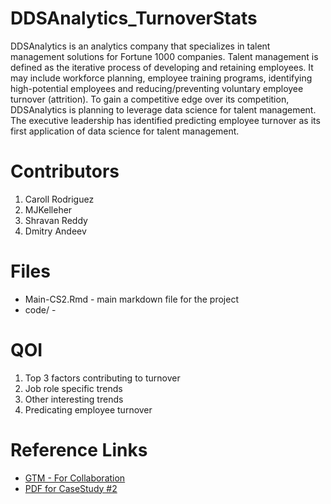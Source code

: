 # DDSAnalytics_TurnoverStats

DDSAnalytics is an analytics company that specializes in talent management solutions for Fortune 1000 companies. Talent management is defined as the iterative process of developing and retaining employees. It may include workforce planning, employee training programs, identifying high-potential employees and reducing/preventing voluntary employee turnover (attrition). To gain a competitive edge over its competition, DDSAnalytics is planning to leverage data science for talent management. The executive leadership has identified predicting employee turnover as its first application of data science for talent management.

# Contributors

1. Caroll Rodriguez
1. MJKelleher
1. Shravan Reddy
1. Dmitry Andeev

# Files

* Main-CS2.Rmd - main markdown file for the project
* code/ - 

# QOI
1. Top 3 factors contributing to turnover
1. Job role specific trends
1. Other interesting trends
1. Predicating employee turnover

# Reference Links

* [GTM - For Collaboration](https://app.gotomeeting.com/?meetingId=336080109)
* [PDF for CaseStudy #2](https://github.com/drcrod/DDSAnalytics_TurnoverStats/blob/master/reference/CaseStudy02.pdf)
